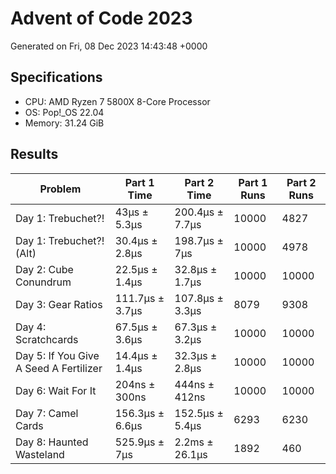 # Advent of Code 2023

Generated on Fri, 08 Dec 2023 14:43:48 +0000

## Specifications

- CPU: AMD Ryzen 7 5800X 8-Core Processor
- OS: Pop!_OS 22.04
- Memory: 31.24 GiB

## Results

| Problem | Part 1 Time | Part 2 Time | Part 1 Runs | Part 2 Runs |
| ------- | ----------- | ----------- | ----------- | ----------- |
| Day 1: Trebuchet?! | 43µs ± 5.3µs | 200.4µs ± 7.7µs | 10000 | 4827 |
| Day 1: Trebuchet?! (Alt) | 30.4µs ± 2.8µs | 198.7µs ± 7µs | 10000 | 4978 |
| Day 2: Cube Conundrum | 22.5µs ± 1.4µs | 32.8µs ± 1.7µs | 10000 | 10000 |
| Day 3: Gear Ratios | 111.7µs ± 3.7µs | 107.8µs ± 3.3µs | 8079 | 9308 |
| Day 4: Scratchcards | 67.5µs ± 3.6µs | 67.3µs ± 3.2µs | 10000 | 10000 |
| Day 5: If You Give A Seed A Fertilizer | 14.4µs ± 1.4µs | 32.3µs ± 2.8µs | 10000 | 10000 |
| Day 6: Wait For It | 204ns ± 300ns | 444ns ± 412ns | 10000 | 10000 |
| Day 7: Camel Cards | 156.3µs ± 6.6µs | 152.5µs ± 5.4µs | 6293 | 6230 |
| Day 8: Haunted Wasteland | 525.9µs ± 7µs | 2.2ms ± 26.1µs | 1892 | 460 |

